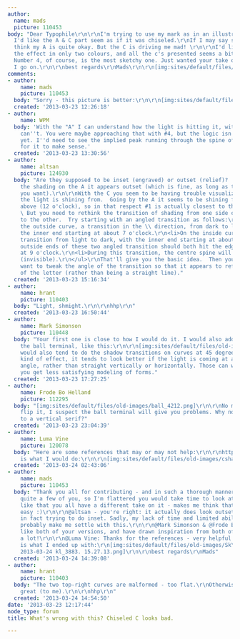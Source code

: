 ```yaml
---
author:
  name: mads
  picture: 110453
body: "Dear Typophile\r\n\r\nI'm trying to use my mark as in an illustration, where
  I'd like the A & C part seem as if it was chiseled.\r\nIf I may say so myself, I
  think my A is quite okay. But the C is driving me mad! \r\n\r\nI'd like to convey
  the effect in only two colours, and all the c's presented seems a bit off to me.
  Number 4, of course, is the most sketchy one. Just wanted your take on it, before
  I go on.\r\n\r\nbest regards\r\nMads\r\n\r\n[img:sites/default/files/old-images/acccc_4963.png]"
comments:
- author:
    name: mads
    picture: 110453
  body: "Sorry - this picture is better:\r\n\r\n[img:sites/default/files/old-images/acccc_6441.png]"
  created: '2013-03-23 12:26:18'
- author:
    name: WPM
  body: 'With the "A" I can understand how the light is hitting it, with the "C" I
    can''t. You were maybe approaching that with #4, but the logic isn''t consistent
    yet. I''d need to see the implied peak running through the spine of the letter
    for it to make sense.'
  created: '2013-03-23 13:30:56'
- author:
    name: altsan
    picture: 124930
  body: "Are they supposed to be inset (engraved) or outset (relief)?  Judging from
    the shading on the A it appears outset (which is fine, as long as that's the effect
    you want).\r\n\r\nWith the C you seem to be having trouble visualizing which direction
    the light is shining from.  Going by the A it seems to be shining from straight
    above (12 o'clock), so in that respect #1 is actually closest to the right track.
    \ But you need to rethink the transition of shading from one side of the curve
    to the other.  Try starting with an angled transition as follows:\r\n<ul>\r\n<li>On
    the outside curve, a transition in the \\ direction, from dark to light, with
    the inner end starting at about 7 o'clock.\r\n<li>On the inside curve a parallel
    transition from light to dark, with the inner end starting at about 11 o'clock.\r\n<li>The
    outside ends of these two angled transition should both hit the edge of the letter
    at 9 o'clock.\r\n<li>During this transition, the centre spine will be unmarked
    (invisible).\r\n</ul>\r\nThat'll give you the basic idea.  Then you'll obviously
    want to tweak the angle of the transition so that it appears to reflect the curve
    of the letter (rather than being a straight line)."
  created: '2013-03-23 15:16:34'
- author:
    name: hrant
    picture: 110403
  body: "Light, shmight.\r\n\r\nhhp\r\n"
  created: '2013-03-23 16:50:44'
- author:
    name: Mark Simonson
    picture: 110448
  body: "Your first one is close to how I would do it. I would also add a shadow in
    the ball terminal, like this:\r\n\r\n[img:sites/default/files/old-images/acccc_6441_5637.png]\r\n\r\nI
    would also tend to do the shadow transitions on curves at 45 degrees. For this
    kind of effect, it tends to look better if the light is coming at a 45 degree
    angle, rather than straight vertically or horizontally. Those can work too, but
    you get less satisfying modeling of forms."
  created: '2013-03-23 17:27:25'
- author:
    name: Frode Bo Helland
    picture: 112295
  body: "[img:sites/default/files/old-images/ball_4212.png]\r\n\r\nNo matter how you
    flip it, I suspect the ball terminal will give you problems. Why not change it
    to a vertical serif?"
  created: '2013-03-23 23:04:39'
- author:
    name: Luma Vine
    picture: 120078
  body: "Here are some references that may or may not help:\r\n\r\nhttp://www.myfonts.com/fonts/castletype/shango-chiseled/\r\nhttp://typophile.com/node/84573\r\n\r\nHere
    is what I would do:\r\n\r\n[img:sites/default/files/old-images/cshade_4565.png]"
  created: '2013-03-24 02:43:06'
- author:
    name: mads
    picture: 110453
  body: "Thank you all for contributing - and in such a thorough manner. I admire
    quite a few of you, so I'm flattered you would take time to look at this. I also
    like that you all have a different take on it - makes me think that the task isn't
    easy :)\r\n\r\n@altsan - you're right: it actually does look outset. And I was
    in fact trying to do inset. Sadly, my lack of time and limited abilities will
    probably make me settle with this.\r\n\r\n@Mark Simonson & @Frode Bo Helland:\r\nI
    like both of your versions, and have drawn inspiration from both of them. Thanks
    a lot!\r\n\r\n@Luma Vine: Thanks for the references - very helpful.\r\n\r\nThis
    is what I ended up with:\r\n[img:sites/default/files/old-images/Sk\xE6rmbillede
    2013-03-24 kl_3883. 15.27.13.png]\r\n\r\nbest regards\r\nMads"
  created: '2013-03-24 14:39:08'
- author:
    name: hrant
    picture: 110403
  body: "The two top-right curves are malformed - too flat.\r\nOtherwise it looks
    great (to me).\r\n\r\nhhp\r\n"
  created: '2013-03-24 14:54:50'
date: '2013-03-23 12:17:44'
node_type: forum
title: What's wrong with this? Chiseled C looks bad.

---
```


